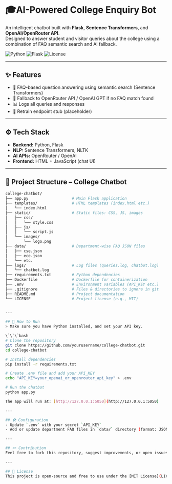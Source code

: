 # 🎓AI-Powered College Enquiry Bot

An intelligent chatbot built with **Flask**, **Sentence Transformers**, and **OpenAI/OpenRouter API**.  
Designed to answer student and visitor queries about the college using a combination of FAQ semantic search and AI fallback.

![Python](https://img.shields.io/badge/Python-3.8%2B-blue)
![Flask](https://img.shields.io/badge/Flask-2.x-green)
![License](https://img.shields.io/badge/License-MIT-lightgrey)

---

## ✨ Features
- 🤖 FAQ-based question answering using semantic search (Sentence Transformers)
- 🧠 Fallback to OpenRouter API / OpenAI GPT if no FAQ match found
- 📊 Logs all queries and responses
- 🔄 Retrain endpoint stub (placeholder)

---

## ⚙️ Tech Stack
- **Backend:** Python, Flask
- **NLP:** Sentence Transformers, NLTK
- **AI APIs:** OpenRouter / OpenAI
- **Frontend:** HTML + JavaScript (chat UI)

---

## 📂 Project Structure – College Chatbot

```bash
college-chatbot/
├── app.py                   # Main Flask application
├── templates/               # HTML templates (index.html etc.)
│   └── index.html
├── static/                  # Static files: CSS, JS, images
│   ├── css/
│   │   └── style.css
│   ├── js/
│   │   └── script.js
│   └── images/
│       └── logo.png
├── data/                    # Department-wise FAQ JSON files
│   ├── cse.json
│   ├── ece.json
│   └── etc.
├── logs/                    # Log files (queries.log, chatbot.log)
│   └── chatbot.log
├── requirements.txt         # Python dependencies
├── Dockerfile               # Dockerfile for containerization
├── .env                     # Environment variables (API_KEY etc.)
├── .gitignore               # Files & directories to ignore in git
├── README.md                # Project documentation
└── LICENSE                  # Project license (e.g., MIT)


---

## 🚀 How to Run
> Make sure you have Python installed, and set your API key.

\`\`\`bash
# Clone the repository
git clone https://github.com/yourusername/college-chatbot.git
cd college-chatbot

# Install dependencies
pip install -r requirements.txt

# Create .env file and add your API_KEY
echo "API_KEY=your_openai_or_openrouter_api_key" > .env

# Run the chatbot
python app.py

The app will run at: [http://127.0.0.1:5050](http://127.0.0.1:5050)

---

## 🛠 Configuration
- Update `.env` with your secret `API_KEY`
- Add or update department FAQ files in `data/` directory (format: JSON)

---

## ✏️ Contribution
Feel free to fork this repository, suggest improvements, or open issues.

---

## 📃 License
This project is open-source and free to use under the [MIT License](LICENSE).# AI-Powered-College-Enquiry-Bot
